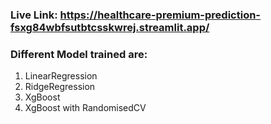 ### Live Link: https://healthcare-premium-prediction-fsxg84wbfsutbtcsskwrej.streamlit.app/ <br/>
### Different Model trained are: <br/>
1. LinearRegression
2. RidgeRegression
3. XgBoost
4. XgBoost with RandomisedCV
